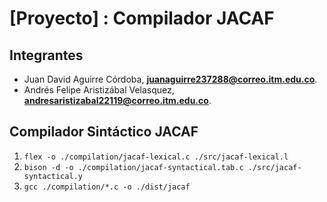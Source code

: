 # [Proyecto] : Compilador JACAF

## Integrantes

- Juan David Aguirre Córdoba, **[juanaguirre237288@correo.itm.edu.co](mailto:juanaguirre237288@correo.itm.edu.co)**.
- Andrés Felipe Aristizábal Velasquez, **[andresaristizabal22119@correo.itm.edu.co](mailto:andresaristizabal22119@correo.itm.edu.co)**.

## Compilador Sintáctico JACAF

1. `flex -o ./compilation/jacaf-lexical.c ./src/jacaf-lexical.l`
1. `bison -d -o ./compilation/jacaf-syntactical.tab.c ./src/jacaf-syntactical.y`
1. `gcc ./compilation/*.c -o ./dist/jacaf`
